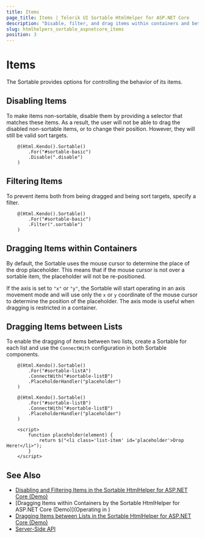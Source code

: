 ```yaml
---
title: Items
page_title: Items | Telerik UI Sortable HtmlHelper for ASP.NET Core
description: "Disable, filter, and drag items within containers and between lists when working with the Telerik UI Sortable HtmlHelper for ASP.NET Core (MVC 6 or ASP.NET Core MVC)."
slug: htmlhelpers_sortable_aspnetcore_items
position: 3
---
```


# Items

The Sortable provides options for controlling the behavior of its items.

## Disabling Items

To make items non-sortable, disable them by providing a selector that matches these items. As a result, the user will not be able to drag the disabled non-sortable items, or to change their position. However, they will still be valid sort targets.

```
	@(Html.Kendo().Sortable()
    	.For("#sortable-basic")
    	.Disable(".disable")
	)
```

## Filtering Items

To prevent items both from being dragged and being sort targets, specify a filter.

```
	@(Html.Kendo().Sortable()
    	.For("#sortable-basic")
    	.Filter(".sortable")
	)
```

## Dragging Items within Containers

By default, the Sortable uses the mouse cursor to determine the place of the drop placeholder. This means that if the mouse cursor is not over a sortable item, the placeholder will not be re-positioned.

If the axis is set to `"x"` or `"y"`, the Sortable will start operating in an axis movement mode and will use only the `x` or `y` coordinate of the mouse cursor to determine the position of the placeholder. The axis mode is useful when dragging is restricted in a container.

## Dragging Items between Lists

To enable the dragging of items between two lists, create a Sortable for each list and use the `ConnectWith` configuration in both Sortable components.

```
    @(Html.Kendo().Sortable()
        .For("#sortable-listA")
        .ConnectWith("#sortable-listB")
        .PlaceholderHandler("placeholder")
    )

    @(Html.Kendo().Sortable()
        .For("#sortable-listB")
        .ConnectWith("#sortable-listB")
        .PlaceholderHandler("placeholder")
    )

    <script>
        function placeholder(element) {
            return $("<li class='list-item' id='placeholder'>Drop Here!</li>");
        }
    </script>
```

## See Also

* [Disabling and Filtering Items in the Sortable HtmlHelper for ASP.NET Core (Demo)](https://demos.telerik.com/aspnet-core/sortable/filter-disable)
* [Dragging Items within Containers by the Sortable HtmlHelper for ASP.NET Core (Demo)](Operating in )
* [Dragging Items between Lists in the Sortable HtmlHelper for ASP.NET Core (Demo)](https://demos.telerik.com/aspnet-core/sortable/linkedlists)
* [Server-Side API](/api/sortable)
